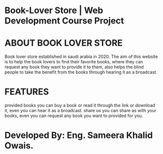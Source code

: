 # Book-Lover Store | Web Development Course Project

# ABOUT BOOK LOVER STORE
Book lover store established in saudi arabia in 2020.
The aim of this website is to help the book lovers to find their favorite books,
where they can request any book they want to provide it to them, 
also helps the blind people to take the benefit from the books through hearing it as a broadcast.

# FEATURES
provided books
you can buy a book or read it 
through the link or download it, 
even you can hear it as a broadcast.
share us
you can share as with your books,
even you can request any book you want to provided for you.


# Developed By: Eng. Sameera Khalid Owais.
